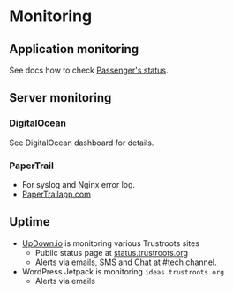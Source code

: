 # Monitoring

## Application monitoring

See docs how to check [Passenger's status](https://www.phusionpassenger.com/library/admin/nginx/overall_status_report.html).

## Server monitoring

### DigitalOcean
See DigitalOcean dashboard for details.

### PaperTrail
* For syslog and Nginx error log.
* [PaperTrailapp.com](https://papertrailapp.com/dashboard)

## Uptime
* [UpDown.io](https://updown.io/) is monitoring various Trustroots sites
  * Public status page at [status.trustroots.org](http://status.trustroots.org/)
  * Alerts via emails, SMS and [Chat](Chat.md) at #tech channel.
* WordPress Jetpack is monitoring `ideas.trustroots.org`
  * Alerts via emails
